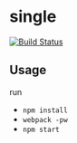 # single

[![Build Status](https://travis-ci.org/121Room/single.svg?branch=master)](https://travis-ci.org/121Room/single)

## Usage

run

* `npm install`
* `webpack -pw`
* `npm start`
